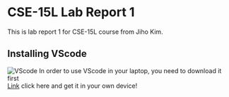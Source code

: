 # CSE-15L Lab Report 1
This is lab report 1 for CSE-15L course from Jiho Kim.
## Installing VScode
![VScode](https://user-images.githubusercontent.com/129816454/230739254-a70aaea1-4afb-451b-b9c2-8195380fbf25.png)
In order to use VScode in your laptop, you need to download it first    
[Link](https://code.visualstudio.com/) click here and get it in your own device!


